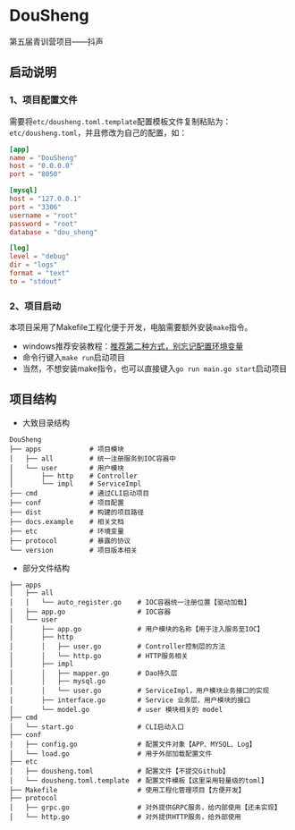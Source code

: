 # DouSheng
第五届青训营项目——抖声

## 启动说明

### 1、项目配置文件
需要将`etc/dousheng.toml.template`配置模板文件复制粘贴为：`etc/dousheng.toml`，并且修改为自己的配置，如：
```toml
[app]
name = "DouSheng"
host = "0.0.0.0"
port = "8050"

[mysql]
host = "127.0.0.1"
port = "3306"
username = "root"
password = "root"
database = "dou_sheng"

[log]
level = "debug"
dir = "logs"
format = "text"
to = "stdout"
```

### 2、项目启动
本项目采用了Makefile工程化便于开发，电脑需要额外安装`make`指令。
* windows推荐安装教程：[推荐第二种方式，别忘记配置环境变量](https://tehub.com/a/aCYp1uw0tG)
* 命令行键入`make run`启动项目
* 当然，不想安装make指令，也可以直接键入`go run main.go start`启动项目


## 项目结构

* 大致目录结构
```text
DouSheng
├── apps            # 项目模块
│   ├── all         # 统一注册服务到IOC容器中
│   └── user        # 用户模块
│       ├── http    # Controller
│       └── impl    # ServiceImpl
├── cmd             # 通过CLI启动项目
├── conf            # 项目配置
├── dist            # 构建的项目路径
├── docs.example    # 相关文档
├── etc             # 环境变量
├── protocol        # 暴露的协议
└── version         # 项目版本相关
```

* 部分文件结构
```text
├── apps
│   ├── all         
│   │   └── auto_register.go    # IOC容器统一注册位置【驱动加载】
│   ├── app.go                  # IOC容器
│   └── user                    
│       ├── app.go              # 用户模块的名称【用于注入服务至IOC】
│       ├── http
│       │   ├── user.go         # Controller控制层的方法
│       │   └── http.go         # HTTP服务相关
│       ├── impl
│       │   ├── mapper.go       # Dao持久层
│       │   ├── mysql.go        
│       │   └── user.go         # ServiceImpl，用户模块业务接口的实现
│       ├── interface.go        # Service 业务层，用户模块的接口
│       └── model.go            # user 模块相关的 model
├── cmd
│   └── start.go                # CLI启动入口
├── conf
│   ├── config.go               # 配置文件对象【APP、MYSQL、Log】
│   └── load.go                 # 用于外部加载配置文件
├── etc
│   ├── dousheng.toml           # 配置文件【不提交Github】
│   └── dousheng.toml.template  # 配置文件模板【这里采用轻量级的toml】
├── Makefile                    # 使用工程化管理项目【方便开发】
├── protocol                    
│   ├── grpc.go                 # 对外提供GRPC服务，给内部使用【还未实现】
│   └── http.go                 # 对外提供HTTP服务，给外部使用
```

